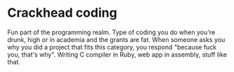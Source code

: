 # Crackhead coding

Fun part of the programming realm. Type of coding you do when you're drunk, high or in academia and the grants are fat. When someone asks you why you did a project that fits this category, you respond "because fuck you, that's why". Writing C compiler in Ruby, web app in assembly, stuff like that.
